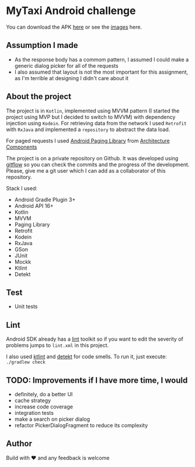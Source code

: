 # MyTaxi Android challenge
You can download the APK [here](https://github.com/diegolucasb/car-selection/tree/master/apk) or see the [images](https://github.com/diegolucasb/car-selection/tree/master/screenshots) here.

## Assumption I made
- As the response body has a commom pattern, I assumed I could make a generic dialog picker for all of the requests
- I also assumed that layout is not the most important for this assignment, as I'm terrible at designing I didn't care about it

## About the project
The project is in `Kotlin`, implemented using MVVM pattern (I started the project using MVP but I decided to switch to MVVM)  with dependency injection using `Kodein`. For retrieving data from the network I used `Retrofit` with `RxJava` and implemented a `repository` to abstract the data load.

For paged requests I used [Android Paging Library](https://developer.android.com/topic/libraries/architecture/paging.html) from [Architecture Components](https://developer.android.com/topic/libraries/architecture/index.html)

The project is on a private repository on Github. It was developed using [gitflow](https://datasift.github.io/gitflow/IntroducingGitFlow.html) so you can check the commits and the progress of the development. Please, give me a git user which I can add as a collaborator of this repository.

Stack I used:
* Android Gradle Plugin 3+
* Android API 16+
* Kotlin
* MVVM
* Paging Library
* Retrofit
* Kodein
* RxJava
* GSon
* JUnit
* Mockk
* Ktlint
* Detekt

## Test
* Unit tests 

## Lint
Android SDK already has a [lint](https://developer.android.com/studio/write/lint.html) 
toolkit so if you want to edit the severity of problems jumps to ```lint.xml``` in this project. 

I also used [ktlint](https://ktlint.github.io/) and [detekt](https://github.com/arturbosch/detekt) for code smells. To run it, just execute: ```./gradlew check```

## TODO: Improvements if I have more time, I would
- definitely, do a better UI
- cache strategy
- increase code coverage
- integration tests
- make a search on picker dialog
- refactor PickerDialogFragment to reduce its complexity

## Author
Build with ❤️ and any feedback is welcome
